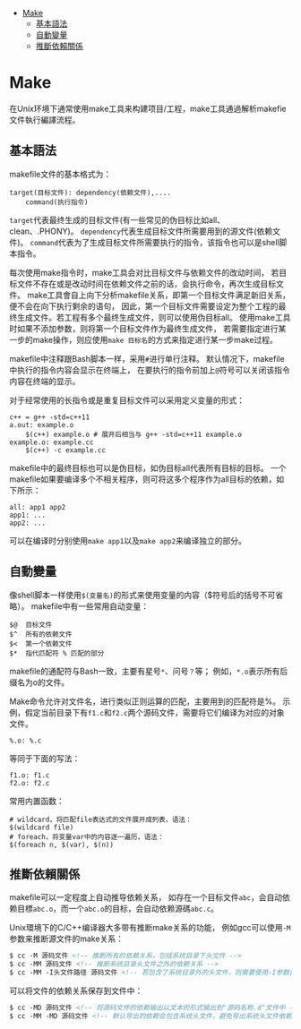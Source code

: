 <!-- TOC -->

- [Make](#make)
	- [基本語法](#%E5%9F%BA%E6%9C%AC%E8%AA%9E%E6%B3%95)
	- [自動變量](#%E8%87%AA%E5%8B%95%E8%AE%8A%E9%87%8F)
	- [推斷依賴關係](#%E6%8E%A8%E6%96%B7%E4%BE%9D%E8%B3%B4%E9%97%9C%E4%BF%82)

<!-- /TOC -->



# Make
在Unix环境下通常使用make工具来构建项目/工程，make工具通過解析makefie文件執行編譯流程。

## 基本語法
makefile文件的基本格式为：

```
target(目标文件): dependency(依赖文件),....
	command(执行指令)
```

`target`代表最终生成的目标文件(有一些常见的伪目标比如all、clean、.PHONY)。
`dependency`代表生成目标文件所需要用到的源文件(依赖文件)。
`command`代表为了生成目标文件所需要执行的指令，该指令也可以是shell脚本指令。

每次使用make指令时，make工具会对比目标文件与依赖文件的改动时间，
若目标文件不存在或是改动时间在依赖文件之前的话，会执行命令，再次生成目标文件。
make工具會自上向下分析makefile关系，即第一个目标文件满足新旧关系，便不会在向下执行剩余的语句，
因此，第一个目标文件需要设定为整个工程的最终生成文件。若工程有多个最终生成文件，则可以使用伪目标all。
使用make工具时如果不添加参数，则将第一个目标文件作为最终生成文件，
若需要指定进行某一步的make操作，则应使用`make 目标名`的方式来指定进行某一步make过程。

makefile中注释跟Bash脚本一样，采用`#`进行单行注释。
默认情况下，makefile中执行的指令内容会显示在终端上，
在要执行的指令前加上`@`符号可以关闭该指令内容在终端的显示。

对于经常使用的长指令或是重复目标文件可以采用定义变量的形式：

```make
c++ = g++ -std=c++11
a.out: example.o
	$(c++) example.o # 展开后相当与 g++ -std=c++11 example.o
example.o: example.cc
	$(c++) -c example.cc
```

makefile中的最终目标也可以是伪目标，如伪目标all代表所有目标的目标。
一个makefile如果要编译多个不相关程序，则可将这多个程序作为all目标的依赖，如下所示：

```make
all: app1 app2
app1: ...
app2: ...
```

可以在编译时分别使用`make app1`以及`make app2`来编译独立的部分。

## 自動變量
像shell脚本一样使用`$(变量名)`的形式来使用变量的内容（$符号后的括号不可省略）。
makefile中有一些常用自动变量：

```
$@	目标文件
$^	所有的依赖文件
$<	第一个依赖文件
$*	指代匹配符 % 匹配的部分
```

makefile的通配符与Bash一致，主要有星号`*`、问号`？`等；
例如，`*.o`表示所有后缀名为o的文件。

Make命令允许对文件名，进行类似正则运算的匹配，主要用到的匹配符是%。
示例，假定当前目录下有`f1.c`和`f2.c`两个源码文件，需要将它们编译为对应的对象文件。

```
%.o: %.c
```

等同于下面的写法：

```
f1.o: f1.c
f2.o: f2.c
```

常用内置函数：

```make
# wildcard，将匹配file表达式的文件展开成列表，语法：
$(wildcard file)
# foreach，将变量var中的内容逐一遍历，语法：
$(foreach n, $(var), $(n))
```

## 推斷依賴關係
makefile可以一定程度上自动推导依赖关系，
如存在一个目标文件`abc`，会自动依赖目標`abc.o`，而一个`abc.o`的目标，会自动依赖源碼`abc.c`。

Unix環境下的C/C++编译器大多带有推断make关系的功能，
例如gcc可以使用`-M`参数来推断源文件的make关系：

```html
$ cc -M 源码文件 <!-- 推断所有的依赖关系，包括系统目录下头文件 -->
$ cc -MM 源码文件 <!-- 推断系统目录头文件之外的依赖关系 -->
$ cc -MM -I头文件路径 源码文件 <!-- 若包含了系统目录外的头文件，则需要使用-I参数指明包含目录，否则会造成依赖推断报错 -->
```

可以将文件的依赖关系保存到文件中：

```html
$ cc -MD 源码文件 <!-- 将源码文件的依赖输出以文本的形式输出到"源码名称.d"文件中 -->
$ cc -MM -MD 源码文件 <!-- 默认导出的依赖会包含系统头文件，避免导出系统头文件依赖同样需要使用-MM参数 -->
```
